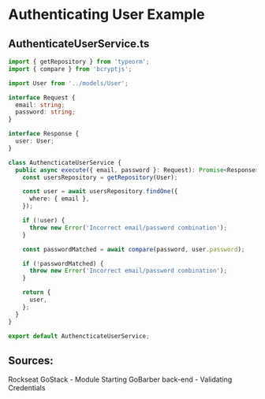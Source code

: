 # Authenticating User Example

## AuthenticateUserService.ts
```typescript
import { getRepository } from 'typeorm';
import { compare } from 'bcryptjs';

import User from '../models/User';

interface Request {
  email: string;
  password: string;
}

interface Response {
  user: User;
}

class AuthencticateUserService {
  public async execute({ email, password }: Request): Promise<Response> {
    const usersRepository = getRepository(User);

    const user = await usersRepository.findOne({
      where: { email },
    });

    if (!user) {
      throw new Error('Incorrect email/password combination');
    }

    const passwordMatched = await compare(password, user.password);

    if (!passwordMatched) {
      throw new Error('Incorrect email/password combination');
    }

    return {
      user,
    };
  }
}

export default AuthencticateUserService;
```


## Sources:
Rockseat GoStack - Module Starting GoBarber back-end - Validating Credentials